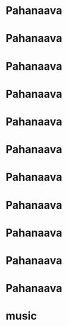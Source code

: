 # Pahanaava
# Pahanaava
# Pahanaava
# Pahanaava
# Pahanaava
# Pahanaava
# Pahanaava
# Pahanaava
# Pahanaava
# Pahanaava
# Pahanaava
# music
